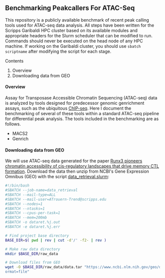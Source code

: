 ## Benchmarking Peakcallers For ATAC-Seq
This repository is a publicly available benchmark of recent peak calling tools used for ATAC-seq data analysis. All steps have been written for the Scripps Garibaldi HPC cluster based on its available modules and appropriate headers for the Slurm scheduler that can be modified to run. Commands should never be executed on the head node of any HPC machine. If working on the Garibaldi cluster, you should use `sbatch scriptname` after modifying the script for each stage.

Contents

1. Overview
2. Downloading data from GEO

#### Overview
Assay for Transposase Accessible Chromatin Sequencing (ATAC-seq) data is analyzed by tools designed for predecessor genomic genrichment assays, such as the ubiquitous [ChIP-seq](1). Here I document the benchmarking of several of these tools within a standard ATAC-seq pipeline for differential peak analysis. The tools included in the benchmarking are as follows.
* MACS2
* Genrich

#### Downloading data from GEO
We will use ATAC-seq data generated for the paper [Runx3 pioneers chromatin accessibility of cis-regulatory landscapes that drive memory CTL formation](https://doi.org/10.1016/j.immuni.2018.03.028). 
Download the data then unzip from NCBI's Gene Expression Omnibus (GEO) with the script [data_retrieval.slurm](./scripts/data_retrieval.slurm):

```bash
#!/bin/bash
#SBATCH --job-name=data_retrieval
#SBATCH --mail-type=ALL
#SBATCH --mail-user=ATrouern-Trend@scripps.edu
#SBATCH --nodes=1
#SBATCH --ntasks=1
#SBATCH --cpus-per-task=1
#SBATCH --mem=200mb
#SBATCH -o dataret.%j.out
#SBATCH -e dataret.%j.err

# Find project base directory
BASE_DIR=$( pwd | rev | cut -d'/' -f2- | rev )

# Make raw data directory
mkdir $BASE_DIR/raw_data

# Download files from GEO
wget -O $BASE_DIR/raw_data/data.tar "https://www.ncbi.nlm.nih.gov/geo/download/?acc=GSE111149&f
ormat=file"

```




